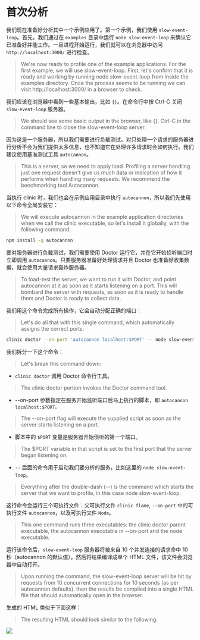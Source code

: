 # 首次分析

我们现在准备好分析其中一个示例应用了。第一个示例，我们使用 `slow-event-loop`。首先，我们通过在 `examples` 目录中运行 `node slow-event-loop` 来确认它已准备好并能工作。一旦进程开始运行，我们就可以在浏览器中访问 `http://localhost:3000/` 进行检查。
> We're now ready to profile one of the example applications. For the first example, we will use slow-event-loop. First, let's confirm that it is ready and working by running node slow-event-loop from inside the examples directory. Once the process seems to be running we can visit http://localhost:3000/ in a browser to check.

我们应该在浏览器中看到一些基本输出，比如 `{}`。在命令行中按 Ctrl-C 关闭 `slow-event-loop` 服务器。
> We should see some basic output in the browser, like {}. Ctrl-C in the command line to close the slow-event-loop server.

因为这是一个服务器，所以我们需要进行负载测试。对只处理一个请求的服务器进行分析不会为我们提供太多信息，也不知道它在处理许多请求时会如何执行。我们建议使用基准测试工具 `autocannon`。
> This is a server, so we need to apply load. Profiling a server handling just one request doesn't give us much data or indication of how it performs when handling many requests. We recommend the benchmarking tool Autocannon.

当执行 clinic 时，我们也会在示例应用目录中执行 `autocannon`，所以我们先使用以下命令全局安装它：
> We will execute autocannon in the example application directories when we call the clinic executable, so let's install it globally, with the following command:

```bash
npm install -g autocannon
```

要对服务器进行负载测试，我们需要使用 Doctor 运行它，并在它开始侦听端口时立即调用 `autocannon`。只要服务器准备好处理请求并且 Doctor 也准备好收集数据，就会使用大量请求轰炸服务器。
> To load-test the server, we want to run it with Doctor, and point autocannon at it as soon as it starts listening on a port. This will bombard the server with requests, as soon as it is ready to handle them and Doctor is ready to collect data.

我们用这个命令完成所有操作，它会自动分配正确的端口：
> Let's do all that with this single command, which automatically assigns the correct ports:

```bash
clinic doctor --on-port 'autocannon localhost:$PORT' -- node slow-event-loop
```

我们拆分一下这个命令：
> Let's break this command down:

- `clinic doctor` 调用 Doctor 命令行工具。
> The clinic doctor portion invokes the Doctor command tool.
- --on-port 参数指定在服务开始监听端口后马上执行的脚本，即 `autocannon localhost:$PORT。`
> The --on-port flag will execute the supplied script as soon as the server starts listening on a port.
- 脚本中的 `$PORT` 变量是服务器开始侦听的第一个端口。
> The $PORT variable in that script is set to the first port that the server began listening on.
- `--` 后面的命令用于启动我们要分析的服务，比如这里的 `node slow-event-loop`。
> Everything after the double-dash (--) is the command which starts the server that we want to profile, in this case node slow-event-loop.

这行命令会运行三个可执行文件：父可执行文件 `clinic flame`, `--on-port` 中的可执行文件 `autocannon`，以及可执行文件 `Node`。
> This one command runs three executables: the clinic doctor parent executable, the autocannon executable in --on-port and the node executable.

运行该命令后，`slow-event-loop` 服务器将被来自 10 个并发连接的请求命中 10 秒（autocannon 的默认值）。然后将结果编译成单个 HTML 文件，该文件会浏览器中自动打开。
> Upon running the command, the slow-event-loop server will be hit by requests from 10 concurrent connections for 10 seconds (as per autocannon defaults). then the results be compiled into a single HTML file that should automatically open in the browser.

生成的 HTML 类似于下面这样：
> The resulting HTML should look similar to the following:

![](https://clinicjs.org/static/d699a3eb16a8065de8aecbeb14f527d5/ace55/03.png)